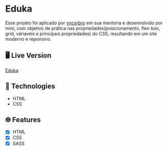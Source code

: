 # Eduka

Esse projeto foi aplicado por [vncsrbro](https://github.com/vncsrbro) em sua mentoria e desenvolvido por mim, com objetivo de prática nas propriedades(posicionamento, flex-box, grid, váriaveis e principais propriedades) do CSS, resultando em um site moderno e reponsivo.

## 🖥️ Live Version

[Eduka](https://lubomfim.github.io/eduka/)

## 🚀 Technologies

- HTML
- CSS

## 🌐 Features

- [x] HTML
- [x] CSS
- [x] SASS
